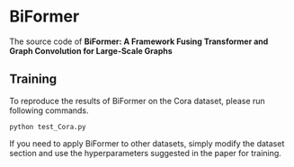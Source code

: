 # BiFormer

The source code of **BiFormer: A Framework Fusing Transformer and Graph Convolution for Large-Scale Graphs**


## Training
To reproduce the results of BiFormer on the Cora dataset, please run following commands.
```
python test_Cora.py 
```
If you need to apply BiFormer to other datasets, simply modify the dataset section and use the hyperparameters suggested in the paper for training.

